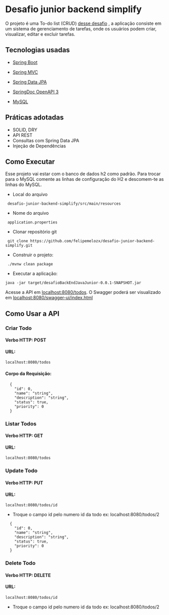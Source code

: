 
# Desafio junior backend simplify



 O projeto é uma To-do list (CRUD) [desse desafio](https://github.com/simplify-tec/desafio-junior-backend-simplify) , a aplicação consiste em um sistema de gerenciamento de tarefas, onde os usuários podem criar, visualizar, editar e excluir tarefas.

##  Tecnologias usadas
- [Spring Boot](https://docs.spring.io/spring-boot/docs/current/reference/html/)

- [Spring MVC](https://docs.spring.io/spring-framework/docs/current/reference/html/web.html)

- [Spring Data JPA](https://docs.spring.io/spring-data/jpa/docs/current/reference/html/)

- [SpringDoc OpenAPI 3](https://springdoc.org/v2/#spring-webflux-support)

- [MySQL](https://dev.mysql.com/doc/)


## Práticas adotadas


- SOLID, DRY
- API REST
- Consultas com Spring Data JPA
- Injeção de Dependências

## Como Executar
 Esse projeto vai estar com o banco de dados h2 como padrão.
 Para trocar para o MySQL comente as linhas de configuração do H2 e descomem-te as linhas do MySQL.
 

- Local do arquivo

```
 desafio-junior-backend-simplify/src/main/resources
```
 - Nome do arquivo
 ```
  application.properties
 ```
- Clonar repositório git

```
 git clone https://github.com/felipemelozx/desafio-junior-backend-simplify.git
```
- Construir o projeto:

```
 ./mvnw clean package
```

- Executar a aplicação:
```
java -jar target/desafioBackEndJavaJunior-0.0.1-SNAPSHOT.jar
```

Acesse a API em [localhost:8080/todos](http://localhost:8080/todos).
O Swagger poderá ser visualizado em [localhost:8080/swagger-ui/index.html](http://localhost:8080/swagger-ui/index.html)

## Como Usar a API

### Criar Todo
#### Verbo HTTP: POST 

#### URL:

```
localhost:8080/todos
```
#### Corpo da Requisição:
```
  {
    "id": 0,
    "name": "string",
    "description": "string",
    "status": true,
    "priority": 0
  }
```
### Listar Todos
#### Verbo HTTP: GET 

#### URL:

```
localhost:8080/todos
```

### Update Todo
#### Verbo HTTP: PUT 

#### URL:

```
localhost:8080/todos/id
```
- Troque o campo id pelo numero id da todo ex: localhost:8080/todos/2
```
  {
    "id": 0,
    "name": "string",
    "description": "string",
    "status": true,
    "priority": 0
  }
```

### Delete Todo
#### Verbo HTTP: DELETE 

#### URL:

```
localhost:8080/todos/id
```
- Troque o campo id pelo numero id da todo ex: localhost:8080/todos/2
